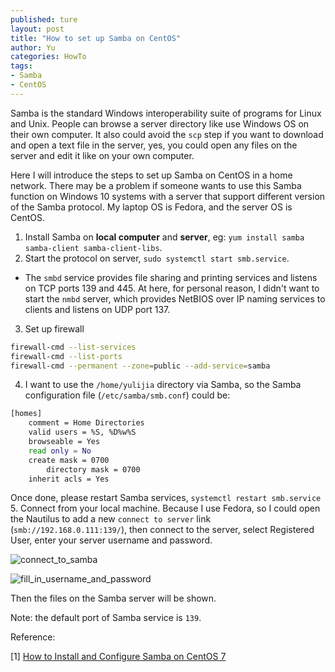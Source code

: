 ```yaml
---
published: ture
layout: post
title: "How to set up Samba on CentOS"
author: Yu
categories: HowTo
tags:
- Samba
- CentOS
---
```



Samba is the standard Windows interoperability suite of programs for Linux and Unix. 
People can browse a server directory like use Windows OS on their own computer.
It also could avoid the `scp` step if you want to download and open a text file in the server,  yes, you could open any files on the server and edit it like on your own computer.

Here I will introduce the steps to set up Samba on CentOS in a home network. There may be a problem if someone wants to use this Samba function on Windows 10 systems with a server that support different version of the Samba protocol.
My laptop OS is Fedora, and the server OS is CentOS.

1. Install Samba on **local computer** and **server**, eg: `yum install samba samba-client samba-client-libs`.
2. Start the protocol on server, `sudo systemctl start smb.service`.
  - The `smbd` service provides file sharing and printing services and listens on TCP ports 139 and 445. At here, for personal reason, I didn't want to start the `nmbd` server, which provides NetBIOS over IP naming services to clients and listens on UDP port 137.
3. Set up firewall
```bash
firewall-cmd --list-services
firewall-cmd --list-ports
firewall-cmd --permanent --zone=public --add-service=samba
```
4. I want to use the `/home/yulijia` directory via Samba, so the Samba configuration file (`/etc/samba/smb.conf`) could be:
```bash
[homes]
	comment = Home Directories
	valid users = %S, %D%w%S
	browseable = Yes
	read only = No
	create mask = 0700
        directory mask = 0700
	inherit acls = Yes
```
Once done, please restart Samba services, `systemctl restart smb.service`
5. Connect from your local machine.
Because I use Fedora, so I could open the Nautilus to add a new `connect to server` link (`smb://192.168.0.111:139/`), then connect to the server, select Registered User, enter your server username and password.

![connect_to_samba](https://i.imgur.com/esdDgUE.png)

![fill_in_username_and_password](https://i.imgur.com/EAe24pn.png)

Then the files on the Samba server will be shown.

Note: the default port of Samba service is `139`.


Reference:

[1] [How to Install and Configure Samba on CentOS 7](https://linuxize.com/post/how-to-install-and-configure-samba-on-centos-7/)
